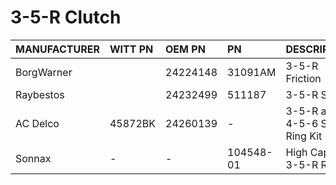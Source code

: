 # 3-5-R Clutch

| MANUFACTURER | WITT PN | OEM PN | PN | DESCRIPTION | QTY |
| :- | :- | :- | :- | :- | :- |
| BorgWarner |  | 24224148 | 31091AM | 3-5-R Friction | 4 |
| Raybestos |  | 24232499 | 511187 | 3-5-R Steel | 4 |
| AC Delco | 45872BK | 24260139 | - | 3-5-R and 4-5-6 Snap Ring Kit | 1 |
| Sonnax | - | - | 104548-01 | High Capacity 3-5-R Ring | 1 |
